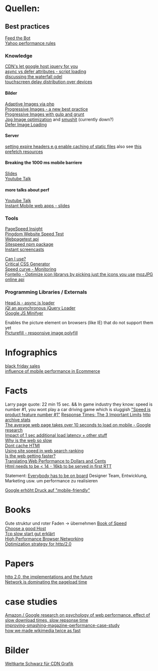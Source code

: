 # Quellen:

## Best practices

[Feed the Bot](http://www.feedthebot.com/)  
[Yahoo performance rules](https://developer.yahoo.com/performance/rules.html)  


### Knowledge

[CDN's let google host jquery for you](http://encosia.com/3-reasons-why-you-should-let-google-host-jquery-for-you/)  
[async vs defer attributes - script loading](http://www.growingwiththeweb.com/2014/02/async-vs-defer-attributes.html)  
[discussing the waterfall odel](http://calendar.perfplanet.com/2013/web-performance-waterfalls-from-10000-feet/)  
[touchscreen delay distribution over devices](http://patrickhlauke.github.io/touch/tests/results/#suppressing-300ms-delay)  

#### Bilder
[Adaptive Images via php](http://adaptive-images.com/)  
[Progressive Images - a new best practice](http://calendar.perfplanet.com/2012/progressive-jpegs-a-new-best-practice/)  
[Progressive Images with gulp and grunt](https://mijingo.com/blog/optimizing-images-with-grunt-gulp)  
[Jpg Image optimization](https://github.com/heldr/gulp-smushit) and [smushit](http://www.smushit.com/) (currently down?)  
[Defer Image Loading](http://www.feedthebot.com/pagespeed/defer-images.html)  

#### Server

[setting expire headers e.g enable caching of static files](http://davidwalsh.name/yslow-htaccess) also see [this](https://www.mnot.net/cache_docs/#FAQ)  
[prefetch resources](http://davidwalsh.name/html5-prefetch)  

#### Breaking the 1000 ms mobile barriere

[Slides](https://docs.google.com/presentation/d/1wAxB5DPN-rcelwbGO6lCOus_S1rP24LMqA8m1eXEDRo/present?slide=id.gd101c179_334)  
[Youtube Talk](https://www.youtube.com/watch?v=I4vX-twze9I)  

#### more talks about perf
[Youtube Talk](https://www.youtube.com/watch?v=Bzw8-ZLpwtw)  
[Instant Mobile web apps - slides](https://docs.google.com/presentation/d/1z49qp03iXAJIkbXaMtCmWW_Pnnq-MzXGW139Xw8-paM/edit#slide=id.p19)  


### Tools  
[PageSpeed Insight](https://developers.google.com/speed/pagespeed/insights/)  
[Pingdom Website Speed Test](http://tools.pingdom.com/fpt/)  
[Webpagetest api](http://www.webpagetest.org/)  
[Sitespeed npm package](http://www.sitespeed.io/)  
[Instant screencasts](https://www.screenr.com/)  

[Can I use?](http://caniuse.com)  
[Critical CSS Generator](http://jonassebastianohlsson.com/criticalpathcssgenerator/)  
[Speed curve - Monitoring](http://speedcurve.com/)  
[Fontello - Optimize icon librarys by picking just the icons you use](http://fontello.com/) 
[mozJPG online api](https://imageoptim.com/mozjpeg)  

### Programming Libraries / Externals

[Head.js - async js loader](http://headjs.com/)  
[jQl an asynchronous jQuery Loader](http://www.yterium.net/jQl-an-asynchronous-jQuery-Loader)  
[Google JS Minifyer](http://closure-compiler.appspot.com/home)  

Enables the picture element on browsers (like IE) that do not support them yet  
[Picturefill - responsive image polyfill](http://scottjehl.github.io/picturefill/)  

# Infographics

[black friday sales](http://www.skava.com/wp-content/uploads/2014/11/Skava_Black_Friday.pdf)  
[influence of mobile performance in Ecommerce](http://blog.radware.com/applicationdelivery/applicationaccelerationoptimization/2013/11/report-2013-state-of-the-union-for-mobile-ecommerce-performance/)  

# Facts

Larry page quote: 22 min 15 sec. && In game industry they know: speed is number #1, you wont play a car driving game which is sluggish
["Speed is product feature number #1"](https://www.youtube.com/watch?v=MStKwEff_kY&list=PLD1D3B0B233F2AD66&index=5)
[Response Times: The 3 Important Limits](http://www.nngroup.com/articles/response-times-3-important-limits/)
[http archive stats](http://www.httparchive.org/interesting.php)  
[The average web page takes over 10 seconds to load on mobile - Google research](http://analytics.blogspot.de/2012/04/global-site-speed-overview-how-fast-are.html)  
[Impact of 1 sec additional load latency + other stuff](https://www.youtube.com/watch?v=Bzw8-ZLpwtw)  
[Why is the web so slow](http://calendar.perfplanet.com/2013/why-is-the-web-so-slow/)  
[Dont cache HTMl](http://blog.httpwatch.com/2007/12/10/two-simple-rules-for-http-caching/)  
[Using site speed in web search ranking](http://googlewebmastercentral.blogspot.de/2010/04/using-site-speed-in-web-search-ranking.html)  
[Is the web getting faster?](http://analytics.blogspot.de/2013/04/is-web-getting-faster.html)  
[Translating Web Performance to Dollars and Cents](http://chimera.labs.oreilly.com/books/1230000000545/ch10.html#SPEED_PERFORMANCE_HUMAN_PERCEPTION)  
[Html needs to be < 14 - 16kb to be served in first RTT](http://chimera.labs.oreilly.com/books/1230000000545/ch02.html#SLOW_START)  

Statement: [Everybody has to be on board](https://www.youtube.com/watch?v=tV8gfl-DSCI) Designer Team, Entwicklung, Marketing usw. um performance zu realisieren  

[Google erhöht Druck auf "mobile-friendly"](http://t3n.de/news/google-mobile-friendly-589402/?utm_content=buffer05861&utm_medium=social&utm_source=facebook.com&utm_campaign=buffer)


# Books

Gute struktur und roter Faden -> übernehmen
[Book of Speed](http://www.bookofspeed.com/chapter1.html)  
[Choose a good Host](https://books.google.de/books?id=qFSZBAAAQBAJ&pg=PT47&lpg=PT47&dq=You+May+Be+Losing+Users+If+Responsive+Web+Design+Is+Your+Only+Mobile+Strategy&source=bl&ots=fR34aO_Qso&sig=Uf3vEu2e-meshgsuf-Vj-qP5f1Y&hl=de&sa=X&ei=95qNVOvjOMHeOKLUgZgI&ved=0CDIQ6AEwAg#v=onepage&q=You%20May%20Be%20Losing%20Users%20If%20Responsive%20Web%20Design%20Is%20Your%20Only%20Mobile%20Strategy&f=false)  
[Tcp slow start gut erklärt](http://www.bookofspeed.com/chapter3.html)  
[High Performance Browser Networking](http://chimera.labs.oreilly.com/books/1230000000545/index.html)  
[Optimization strategy for http/2.0](http://chimera.labs.oreilly.com/books/1230000000545/ch13.html#_removing_1_x_optimizations)  

# Papers

[http 2.0, the implementations and the future](http://daniel.haxx.se/http2/http2-v1.10.pdf)  
[Network is dominating the pageload time](https://docs.google.com/document/d/1cpLSSYpqi4SprkJcVxbS7af6avKM0qc-imxvkexmCZs/edit#heading=h.7dyk54du640h)  

# case studies
[Amazon / Google research on psychology of web performance, effect of slow download times, slow repsonse time](http://www.websiteoptimization.com/speed/tweak/psychology-web-performance/)  
[improving-smashing-magazine-performance-case-study](http://www.smashingmagazine.com/2014/09/08/improving-smashing-magazine-performance-case-study/)  
[how we made wikimedia twice as fast](https://blog.wikimedia.org/2014/12/29/how-we-made-editing-wikipedia-twice-as-fast/)  

# Bilder
[Weltkarte Schwarz für CDN Grafik](http://www.landkartenindex.de/kostenlos/?p=31)  

